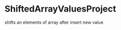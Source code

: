 ShiftedArrayValuesProject
=========================

shifts an elements of array after insert new value 
